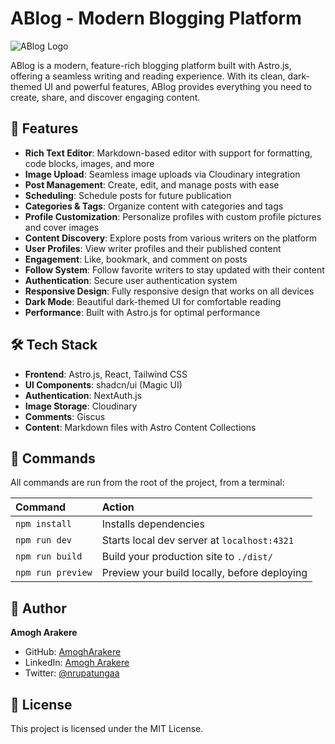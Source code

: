 # ABlog - Modern Blogging Platform

![ABlog Logo](public/images/ablog-logo.svg)

ABlog is a modern, feature-rich blogging platform built with Astro.js, offering a seamless writing and reading experience. With its clean, dark-themed UI and powerful features, ABlog provides everything you need to create, share, and discover engaging content.

## 🚀 Features

- **Rich Text Editor**: Markdown-based editor with support for formatting, code blocks, images, and more
- **Image Upload**: Seamless image uploads via Cloudinary integration
- **Post Management**: Create, edit, and manage posts with ease
- **Scheduling**: Schedule posts for future publication
- **Categories & Tags**: Organize content with categories and tags
- **Profile Customization**: Personalize profiles with custom profile pictures and cover images
- **Content Discovery**: Explore posts from various writers on the platform
- **User Profiles**: View writer profiles and their published content
- **Engagement**: Like, bookmark, and comment on posts
- **Follow System**: Follow favorite writers to stay updated with their content
- **Authentication**: Secure user authentication system
- **Responsive Design**: Fully responsive design that works on all devices
- **Dark Mode**: Beautiful dark-themed UI for comfortable reading
- **Performance**: Built with Astro.js for optimal performance

## 🛠️ Tech Stack

- **Frontend**: Astro.js, React, Tailwind CSS
- **UI Components**: shadcn/ui (Magic UI)
- **Authentication**: NextAuth.js
- **Image Storage**: Cloudinary
- **Comments**: Giscus
- **Content**: Markdown files with Astro Content Collections

## 🧞 Commands

All commands are run from the root of the project, from a terminal:

| Command           | Action                                       |
| :---------------- | :------------------------------------------- |
| `npm install`     | Installs dependencies                        |
| `npm run dev`     | Starts local dev server at `localhost:4321`  |
| `npm run build`   | Build your production site to `./dist/`      |
| `npm run preview` | Preview your build locally, before deploying |

## 👤 Author

**Amogh Arakere**

- GitHub: [AmoghArakere](https://github.com/AmoghArakere)
- LinkedIn: [Amogh Arakere](https://www.linkedin.com/in/amogh07/)
- Twitter: [@nrupatungaa](https://x.com/nrupatungaa)

## 📝 License

This project is licensed under the MIT License.
